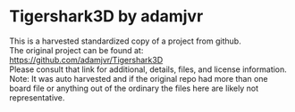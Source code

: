 
# Tigershark3D by adamjvr  
This is a harvested standardized copy of a project from github.  
The original project can be found at:  
https://github.com/adamjvr/Tigershark3D  
Please consult that link for additional, details, files, and license information.  
Note: It was auto harvested and if the original repo had more than one board file or anything out of the ordinary the files here are likely not representative.  
    